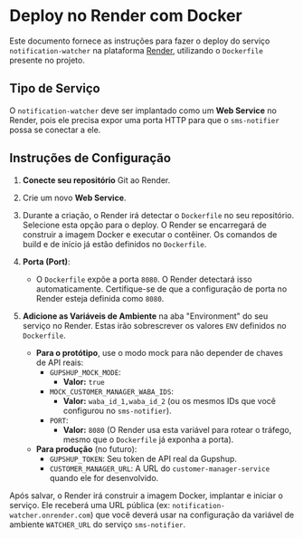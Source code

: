 # Deploy no Render com Docker

Este documento fornece as instruções para fazer o deploy do serviço `notification-watcher` na plataforma [Render](https://render.com/), utilizando o `Dockerfile` presente no projeto.

## Tipo de Serviço

O `notification-watcher` deve ser implantado como um **Web Service** no Render, pois ele precisa expor uma porta HTTP para que o `sms-notifier` possa se conectar a ele.

## Instruções de Configuração

1.  **Conecte seu repositório** Git ao Render.
2.  Crie um novo **Web Service**.
3.  Durante a criação, o Render irá detectar o `Dockerfile` no seu repositório. Selecione esta opção para o deploy. O Render se encarregará de construir a imagem Docker e executar o contêiner. Os comandos de build e de início já estão definidos no `Dockerfile`.

4.  **Porta (Port)**:
    *   O `Dockerfile` expõe a porta `8080`. O Render detectará isso automaticamente. Certifique-se de que a configuração de porta no Render esteja definida como `8080`.

5.  **Adicione as Variáveis de Ambiente** na aba "Environment" do seu serviço no Render. Estas irão sobrescrever os valores `ENV` definidos no `Dockerfile`.
    *   **Para o protótipo**, use o modo mock para não depender de chaves de API reais:
        *   `GUPSHUP_MOCK_MODE`:
            *   **Valor:** `true`
        *   `MOCK_CUSTOMER_MANAGER_WABA_IDS`:
            *   **Valor:** `waba_id_1,waba_id_2` (ou os mesmos IDs que você configurou no `sms-notifier`).
        *   `PORT`:
            *   **Valor:** `8080` (O Render usa esta variável para rotear o tráfego, mesmo que o `Dockerfile` já exponha a porta).
    *   **Para produção** (no futuro):
        *   `GUPSHUP_TOKEN`: Seu token de API real da Gupshup.
        *   `CUSTOMER_MANAGER_URL`: A URL do `customer-manager-service` quando ele for desenvolvido.

Após salvar, o Render irá construir a imagem Docker, implantar e iniciar o serviço. Ele receberá uma URL pública (ex: `notification-watcher.onrender.com`) que você deverá usar na configuração da variável de ambiente `WATCHER_URL` do serviço `sms-notifier`.
